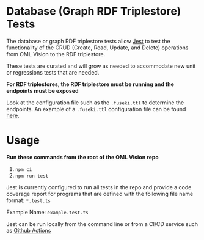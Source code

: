 # Database (Graph RDF Triplestore) Tests

The database or graph RDF triplestore tests allow [Jest](https://jestjs.io/) to test the functionality of the CRUD (Create, Read, Update, and Delete) operations from OML Vision to the RDF triplestore.

These tests are curated and will grow as needed to accommodate new unit or regressions tests that are needed. 

**For RDF triplestores, the RDF triplestore must be running and the endpoints must be exposed**

Look at the configuration file such as the `.fuseki.ttl` to determine the endpoints.  An example of a `.fuseki.ttl` configuration file can be found [here](https://github.com/opencaesar/kepler16b-example/blob/561142b2ae033cc4b899e357dc8397cbd7abd8ec/.fuseki.ttl).

# Usage

**Run these commands from the root of the OML Vision repo**
1. `npm ci` 
2. `npm run test`

Jest is currently configured to run all tests in the repo and provide a code coverage report for programs that are defined with the following file name format:
`*.test.ts`

Example Name:
`example.test.ts`

Jest can be run locally from the command line or from a CI/CD service such as [Github Actions](https://stackoverflow.com/questions/74415067/how-to-use-github-actions-to-run-jest-unit-tests)
